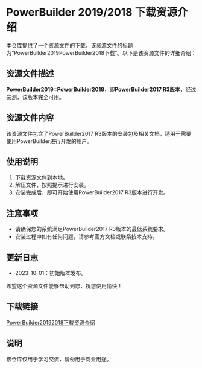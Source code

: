 # PowerBuilder 2019/2018 下载资源介绍

本仓库提供了一个资源文件的下载，该资源文件的标题为“PowerBuilder2019PowerBuilder2018下载”。以下是该资源文件的详细介绍：

## 资源文件描述

**PowerBuilder2019=PowerBuilder2018**，即**PowerBuilder2017 R3版本**，经过亲测，该版本完全可用。

## 资源文件内容

该资源文件包含了PowerBuilder2017 R3版本的安装包及相关文档，适用于需要使用PowerBuilder进行开发的用户。

## 使用说明

1. 下载资源文件到本地。
2. 解压文件，按照提示进行安装。
3. 安装完成后，即可开始使用PowerBuilder2017 R3版本进行开发。

## 注意事项

- 请确保您的系统满足PowerBuilder2017 R3版本的最低系统要求。
- 安装过程中如有任何问题，请参考官方文档或联系技术支持。

## 更新日志

- 2023-10-01：初始版本发布。

希望这个资源文件能够帮助到您，祝您使用愉快！

## 下载链接
[PowerBuilder20192018下载资源介绍](https://pan.quark.cn/s/38a0621ad1e5)

## 说明

该仓库仅用于学习交流，请勿用于商业用途。
